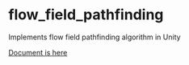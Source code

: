 # flow_field_pathfinding

Implements flow field pathfinding algorithm in Unity

[Document is here](https://ryulurala.notion.site/Flow-field-path-finding-2f1e3ab774b344f0a4a28dfbaf93fc26)

